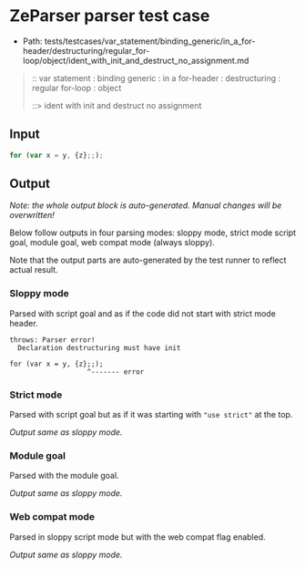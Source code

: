 # ZeParser parser test case

- Path: tests/testcases/var_statement/binding_generic/in_a_for-header/destructuring/regular_for-loop/object/ident_with_init_and_destruct_no_assignment.md

> :: var statement : binding generic : in a for-header : destructuring : regular for-loop : object
>
> ::> ident with init and destruct no assignment

## Input


`````js
for (var x = y, {z};;);
`````

## Output

_Note: the whole output block is auto-generated. Manual changes will be overwritten!_

Below follow outputs in four parsing modes: sloppy mode, strict mode script goal, module goal, web compat mode (always sloppy).

Note that the output parts are auto-generated by the test runner to reflect actual result.

### Sloppy mode

Parsed with script goal and as if the code did not start with strict mode header.

`````
throws: Parser error!
  Declaration destructuring must have init

for (var x = y, {z};;);
                   ^------- error
`````

### Strict mode

Parsed with script goal but as if it was starting with `"use strict"` at the top.

_Output same as sloppy mode._

### Module goal

Parsed with the module goal.

_Output same as sloppy mode._

### Web compat mode

Parsed in sloppy script mode but with the web compat flag enabled.

_Output same as sloppy mode._
